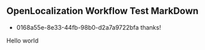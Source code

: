 ## OpenLocalization Workflow Test MarkDown
* 0168a55e-8e33-44fb-98b0-d2a7a9722bfa 
thanks!

Hello world